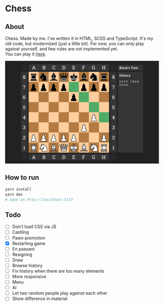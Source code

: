 # Chess

## About

Chess. Made by me. I've written it in HTML, SCSS and TypeScript. It's my old code, but modernized (just a little bit).
For now, you can only play against yourself, and few rules are not implemented yet.  
You can play it [here](https://chess.kolaczyn.com).

![](presentation.png)

## How to run

```sh
yarn install
yarn dev
# open on http://localhost:5173
```

## Todo

- [ ] Don't load CSS via JS
- [ ] Castling
- [ ] Pawn promotion
- [x] Restarting game
- [ ] En passant
- [ ] Resigning
- [ ] Draw
- [ ] Browse history
- [ ] Fix history when there are too many elements
- [ ] More responsive
- [ ] Menu
- [ ] AI
- [ ] Let two random people play against each other
- [ ] Show difference in material

